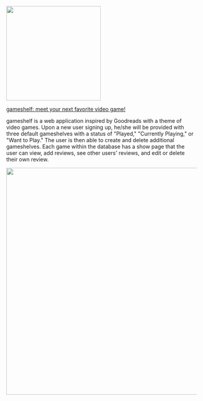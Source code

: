 <a href="https://gameshelf.herokuapp.com"><img src="https://s3.us-east-2.amazonaws.com/gameshelf/logo.png" width="250px"></a>

<a href="https://gameshelf.herokuapp.com">gameshelf: meet your next favorite video game!</a>
  
gameshelf is a web application inspired by Goodreads with a theme of video games. Upon a new user signing up, he/she will be provided with three default gameshelves with a status of "Played," "Currently Playing," or "Want to Play." The user is then able to create and delete additional gameshelves. Each game within the database has a show page that the user can view, add reviews, see other users' reviews, and edit or delete their own review.

<img src="https://s3.us-east-2.amazonaws.com/gameshelf/Screen+Shot+2018-01-12+at+1.58.24+PM.png" width="600">
